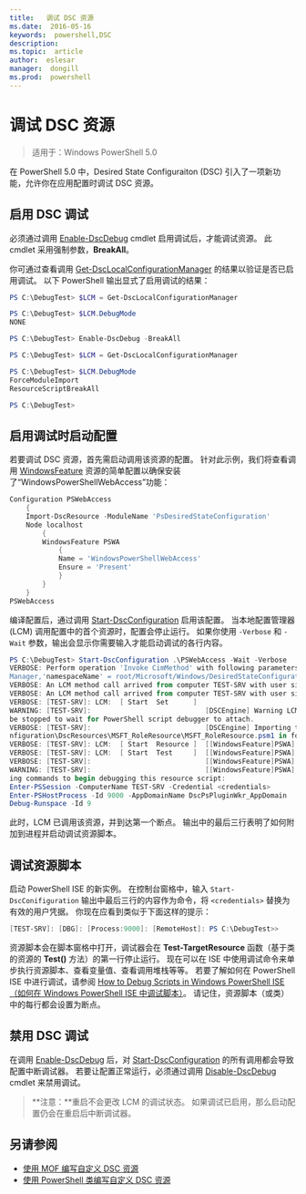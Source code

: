 ```yaml
---
title:   调试 DSC 资源
ms.date:  2016-05-16
keywords:  powershell,DSC
description:  
ms.topic:  article
author:  eslesar
manager:  dongill
ms.prod:  powershell
---
```


# 调试 DSC 资源

> 适用于：Windows PowerShell 5.0

在 PowerShell 5.0 中，Desired State Configuraiton (DSC) 引入了一项新功能，允许你在应用配置时调试 DSC 资源。

## 启用 DSC 调试
必须通过调用 [Enable-DscDebug](https://technet.microsoft.com/en-us/library/mt517870.aspx) cmdlet 启用调试后，才能调试资源。 此 cmdlet 采用强制参数，**BreakAll**。 

你可通过查看调用 [Get-DscLocalConfigurationManager](https://technet.microsoft.com/en-us/library/dn407378.aspx) 的结果以验证是否已启用调试。 
以下 PowerShell 输出显式了启用调试的结果：


```powershell
PS C:\DebugTest> $LCM = Get-DscLocalConfigurationManager

PS C:\DebugTest> $LCM.DebugMode
NONE

PS C:\DebugTest> Enable-DscDebug -BreakAll

PS C:\DebugTest> $LCM = Get-DscLocalConfigurationManager

PS C:\DebugTest> $LCM.DebugMode
ForceModuleImport
ResourceScriptBreakAll

PS C:\DebugTest>
```


## 启用调试时启动配置
若要调试 DSC 资源，首先需启动调用该资源的配置。 针对此示例，我们将查看调用 [WindowsFeature](windowsfeatureResource.md) 资源的简单配置以确保安装了“WindowsPowerShellWebAccess”功能：

```powershell
Configuration PSWebAccess
    {
    Import-DscResource -ModuleName 'PsDesiredStateConfiguration'
    Node localhost
        {
        WindowsFeature PSWA
            {
            Name = 'WindowsPowerShellWebAccess'
            Ensure = 'Present'
            }
        }
    }
PSWebAccess
```
编译配置后，通过调用 [Start-DscConfiguration](https://technet.microsoft.com/en-us/library/dn521623.aspx) 启用该配置。 当本地配置管理器 (LCM) 调用配置中的首个资源时，配置会停止运行。 如果你使用 `-Verbose` 和 `-Wait` 参数，输出会显示你需要输入才能启动调试的各行内容。

```powershell
PS C:\DebugTest> Start-DscConfiguration .\PSWebAccess -Wait -Verbose
VERBOSE: Perform operation 'Invoke CimMethod' with following parameters, ''methodName' = SendConfigurationApply,'className' = MSFT_DSCLocalConfiguration
Manager,'namespaceName' = root/Microsoft/Windows/DesiredStateConfiguration'.
VERBOSE: An LCM method call arrived from computer TEST-SRV with user sid S-1-5-21-2127521184-1604012920-1887927527-108583.
VERBOSE: An LCM method call arrived from computer TEST-SRV with user sid S-1-5-21-2127521184-1604012920-1887927527-108583.
VERBOSE: [TEST-SRV]: LCM:  [ Start  Set      ]
WARNING: [TEST-SRV]:                            [DSCEngine] Warning LCM is in Debug 'ResourceScriptBreakAll' mode.  Resource script processing will 
be stopped to wait for PowerShell script debugger to attach.
VERBOSE: [TEST-SRV]:                            [DSCEngine] Importing the module C:\WINDOWS\system32\WindowsPowerShell\v1.0\Modules\PSDesiredStateCo
nfiguration\DscResources\MSFT_RoleResource\MSFT_RoleResource.psm1 in force mode.
VERBOSE: [TEST-SRV]: LCM:  [ Start  Resource ]  [[WindowsFeature]PSWA]
VERBOSE: [TEST-SRV]: LCM:  [ Start  Test     ]  [[WindowsFeature]PSWA]
VERBOSE: [TEST-SRV]:                            [[WindowsFeature]PSWA] Importing the module MSFT_RoleResource in force mode.
WARNING: [TEST-SRV]:                            [[WindowsFeature]PSWA] Resource is waiting for PowerShell script debugger to attach.  Use the follow
ing commands to begin debugging this resource script:
Enter-PSSession -ComputerName TEST-SRV -Credential <credentials>
Enter-PSHostProcess -Id 9000 -AppDomainName DscPsPluginWkr_AppDomain
Debug-Runspace -Id 9
```
此时，LCM 已调用该资源，并到达第一个断点。 输出中的最后三行表明了如何附加到进程并启动调试资源脚本。

## 调试资源脚本

启动 PowerShell ISE 的新实例。 在控制台窗格中，输入 `Start-DscConifiguration` 输出中最后三行的内容作为命令，将 `<credentials>` 替换为有效的用户凭据。 你现在应看到类似于下面这样的提示：

```powershell
[TEST-SRV]: [DBG]: [Process:9000]: [RemoteHost]: PS C:\DebugTest>>
```

资源脚本会在脚本窗格中打开，调试器会在 **Test-TargetResource** 函数（基于类的资源的 **Test()** 方法）的第一行停止运行。
现在可以在 ISE 中使用调试命令来单步执行资源脚本、查看变量值、查看调用堆栈等等。 若要了解如何在 PowerShell ISE 中进行调试，请参阅 [How to Debug Scripts in Windows PowerShell ISE（如何在 Windows PowerShell ISE 中调试脚本）](https://technet.microsoft.com/en-us/library/dd819480.aspx)。 请记住，资源脚本（或类）中的每行都会设置为断点。

## 禁用 DSC 调试

在调用 [Enable-DscDebug](https://technet.microsoft.com/en-us/library/mt517870.aspx) 后，对 [Start-DscConfiguration](https://technet.microsoft.com/en-us/library/dn521623.aspx) 的所有调用都会导致配置中断调试器。 若要让配置正常运行，必须通过调用 [Disable-DscDebug](https://technet.microsoft.com/en-us/library/mt517872.aspx) cmdlet 来禁用调试。

>**注意：**重启不会更改 LCM 的调试状态。 如果调试已启用，那么启动配置仍会在重启后中断调试器。


## 另请参阅
- [使用 MOF 编写自定义 DSC 资源](authoringResourceMOF.md) 
- [使用 PowerShell 类编写自定义 DSC 资源](authoringResourceClass.md)



<!--HONumber=May16_HO3-->


